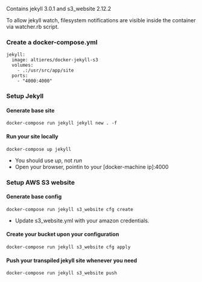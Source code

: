 Contains jekyll 3.0.1 and s3_website 2.12.2

To allow jekyll watch, filesystem notifications are visible inside the container via watcher.rb script.

### Create a docker-compose.yml

```
jekyll:
  image: altieres/docker-jekyll-s3
  volumes:
    - .:/usr/src/app/site
  ports:
    - "4000:4000"
```

### Setup Jekyll

#### Generate base site

```
docker-compose run jekyll jekyll new . -f
```

#### Run your site locally

```
docker-compose up jekyll
```

- You should use *up*, not *run*
- Open your browser, pointin to your [docker-machine ip]:4000


### Setup AWS S3 website

#### Generate base config

```
docker-compose run jekyll s3_website cfg create
```

- Update s3_website.yml with your amazon credentials.

#### Create your bucket upon your configuration

```
docker-compose run jekyll s3_website cfg apply
```

#### Push your transpiled jekyll site whenever you need

```
docker-compose run jekyll s3_website push
```
